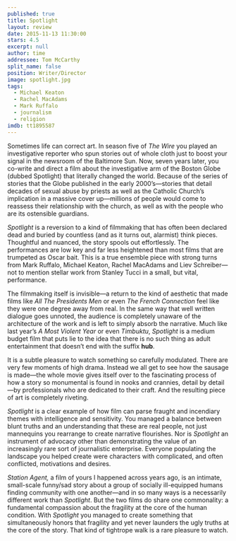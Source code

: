 ```yaml
---
published: true
title: Spotlight
layout: review
date: 2015-11-13 11:30:00
stars: 4.5
excerpt: null
author: time
addressee: Tom McCarthy
split_name: false
position: Writer/Director
image: spotlight.jpg
tags: 
  - Michael Keaton
  - Rachel MacAdams
  - Mark Ruffalo
  - journalism
  - religion
imdb: tt1895587
---
```


Sometimes life can correct art. In season five of _The Wire_ you played an investigative reporter who spun stories out of whole cloth just to boost your signal in the newsroom of the Baltimore Sun. Now, seven years later, you co-write and direct a film about the investigative arm of the Boston Globe (dubbed Spotlight) that literally changed the world. Because of the series of stories that the Globe published in the early 2000’s—stories that detail decades of sexual abuse by priests as well as the Catholic Church’s implication in a massive cover up—millions of people would come to reassess their relationship with the church, as well as with the people who are its ostensible guardians.

_Spotlight_ is a reversion to a kind of filmmaking that has often been declared dead and buried by countless (and as it turns out, alarmist) think pieces. Thoughtful and nuanced, the story spools out effortlessly. The performances are low key and far less heightened than most films that are trumpeted as Oscar bait. This is a true ensemble piece with strong turns from Mark Ruffalo, Michael Keaton, Rachel MacAdams and Liev Schreiber—not to mention stellar work from Stanley Tucci in a small, but vital, performance. 

The filmmaking itself is invisible—a return to the kind of aesthetic that made films like _All The Presidents Men_ or even _The French Connection_ feel like they were one degree away from real. In the same way that well written dialogue goes unnoted, the audience is completely unaware of the architecture of the work and is left to simply absorb the narrative. Much like last year’s _A Most Violent Year_ or even _Timbuktu_, _Spotlight_ is a medium budget film that puts lie to the idea that there is no such thing as adult entertainment that doesn’t end with the suffix **hub**.

It is a subtle pleasure to watch something so carefully modulated. There are very few moments of high drama. Instead we all get to see how the sausage is made—the whole movie gives itself over to the fascinating process of how a story so monumental is found in nooks and crannies, detail by detail—by professionals who are dedicated to their craft. And the resulting piece of art is completely riveting.

_Spotlight_ is a clear example of how film can parse fraught and incendiary themes with intelligence and sensitivity. You managed a balance between blunt truths and an understanding that these are real people, not just mannequins you rearrange to create narrative flourishes. Nor is _Spotlight_ an instrument of advocacy other than demonstrating the value of an increasingly rare sort of journalistic enterprise. Everyone populating the landscape you helped create were characters with complicated, and often conflicted, motivations and desires.

_Station Agent,_ a film of yours I happened across years ago, is an intimate, small-scale  funny/sad story about a group of socially ill-equipped humans finding community with one another—and in so many ways is a necessarily different work than _Spotlight_. But the two films do share one commonality: a fundamental compassion about the fragility at the core of the human condition. With _Spotlight_ you managed to create something that simultaneously honors that fragility and yet never launders the ugly truths at the core of the story. That kind of tightrope walk is a rare pleasure to watch.